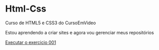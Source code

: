 # Html-Css
 Curso de HTML5 e CSS3 do CursoEmVideo

Estou aprendendo a criar sites e agora vou gerenciar meus repositórios

<a href="https://thaisyumi.github.io/Html-Css/Exercicios/ex001/"> Executar o exercicio 001